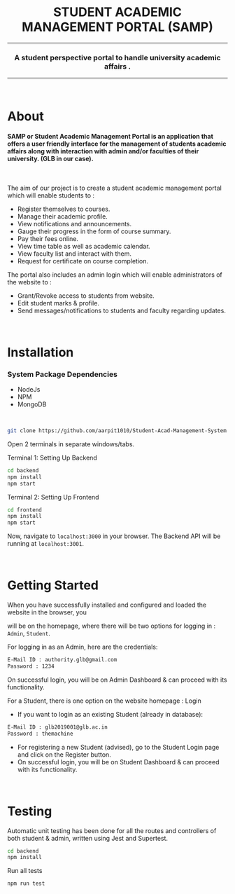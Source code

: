 <h1 align="center">
    STUDENT ACADEMIC MANAGEMENT PORTAL (SAMP)
</h1>

---

<h3 align="center">A student perspective portal to handle university academic affairs .</h3>

---

<br>

# About

<h4>
SAMP or Student Academic Management Portal is an application that offers a user friendly interface for the management of students academic affairs along with interaction with admin and/or faculties of their university. (GLB in our case).
</h4>
<br>

The aim of our project is to create a student academic management portal which will enable students to :


* Register themselves to courses.
* Manage their academic profile.
* View notifications and announcements.
* Gauge their progress in the form of course summary. 
* Pay their fees online.
* View time table as well as academic calendar.  
* View faculty list and interact with them. 
* Request for certificate on course completion.


The portal also includes an admin login which will enable administrators of the website to :
* Grant/Revoke access to students from website.
* Edit student marks & profile.
* Send messages/notifications to students and faculty regarding updates.

<br>

# Installation

### System Package Dependencies

* NodeJs
* NPM
* MongoDB

<br>

```sh
git clone https://github.com/aarpit1010/Student-Acad-Management-System
```
Open 2 terminals in separate windows/tabs.

Terminal 1: Setting Up Backend 
```sh
cd backend
npm install
npm start
```

Terminal 2: Setting Up Frontend
```sh
cd frontend
npm install
npm start
```
Now, navigate to `localhost:3000` in your browser. 
The Backend API will be running at `localhost:3001`.

<br>

# Getting Started

When you have successfully installed and configured and loaded the website in the browser, you

will be on the homepage, where there will be two options for logging in : `Admin`, `Student`.

For logging in as an Admin, here are the credentials:

```sh
E-Mail ID : authority.glb@gmail.com
Password : 1234
```

On successful login, you will be on Admin Dashboard & can proceed with its functionality.



For a Student, there is one option on the website homepage : Login
* If you want to login as an existing Student (already in database):

```sh
E-Mail ID : glb2019001@glb.ac.in
Password : themachine
```

* For registering a new Student (advised), go to the Student Login page and click on the Register button.
* On successful login, you will be on Student Dashboard & can proceed with its functionality.

<br>

# Testing

Automatic unit testing has been done for all the routes and controllers of both student & admin, written using Jest and Supertest.

```sh
cd backend
npm install
```

Run all tests
```sh
npm run test
```

